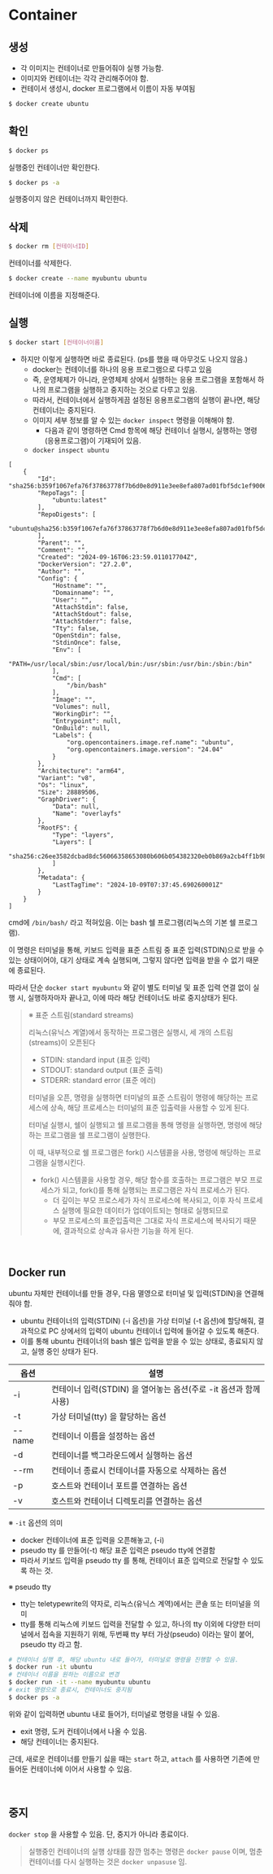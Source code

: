 # Container

## 생성

- 각 이미지는 컨테이너로 만들어줘야 실행 가능함.
- 이미지와 컨테이너는 각각 관리해주어야 함.
- 컨테이서 생성시, docker 프로그램에서 이름이 자동 부여됨

```sh
$ docker create ubuntu
```

## 확인

```sh
$ docker ps
```

실행중인 컨테이너만 확인한다.

```sh
$ docker ps -a
```

실행중이지 않은 컨테이너까지 확인한다.

## 삭제

```sh
$ docker rm [컨테이너ID]
```

컨테이너를 삭제한다.

```sh
$ docker create --name myubuntu ubuntu
```

컨테이너에 이름을 지정해준다.

## 실행

```sh
$ docker start [컨테이너이름]
```

- 하지만 이렇게 실행하면 바로 종료된다. (ps를 했을 때 아무것도 나오지 않음.)
  - docker는 컨테이너를 하나의 응용 프로그램으로 다루고 있음
  - 즉, 운영체제가 아니라, 운영체제 상에서 실행하는 응용 프로그램을 포함해서 하나의 프로그램을 실행하고 중지하는 것으로 다루고 있음.
  - 따라서, 컨테이너에서 실행하게끔 설정된 응용프로그램의 실행이 끝나면, 해당 컨테이너는 중지된다.
  - 이미지 세부 정보를 알 수 있는 `docker inspect` 명령을 이해해야 함.
    - 다음과 같이 명령하면 Cmd 항목에 해당 컨테이너 실행시, 실행하는 명령(응용프로그램)이 기재되어 있음.
  - `docker inspect ubuntu`

```tsx
[
    {
        "Id": "sha256:b359f1067efa76f37863778f7b6d0e8d911e3ee8efa807ad01fbf5dc1ef9006b",
        "RepoTags": [
            "ubuntu:latest"
        ],
        "RepoDigests": [
            "ubuntu@sha256:b359f1067efa76f37863778f7b6d0e8d911e3ee8efa807ad01fbf5dc1ef9006b"
        ],
        "Parent": "",
        "Comment": "",
        "Created": "2024-09-16T06:23:59.011017704Z",
        "DockerVersion": "27.2.0",
        "Author": "",
        "Config": {
            "Hostname": "",
            "Domainname": "",
            "User": "",
            "AttachStdin": false,
            "AttachStdout": false,
            "AttachStderr": false,
            "Tty": false,
            "OpenStdin": false,
            "StdinOnce": false,
            "Env": [
                "PATH=/usr/local/sbin:/usr/local/bin:/usr/sbin:/usr/bin:/sbin:/bin"
            ],
            "Cmd": [
                "/bin/bash"
            ],
            "Image": "",
            "Volumes": null,
            "WorkingDir": "",
            "Entrypoint": null,
            "OnBuild": null,
            "Labels": {
                "org.opencontainers.image.ref.name": "ubuntu",
                "org.opencontainers.image.version": "24.04"
            }
        },
        "Architecture": "arm64",
        "Variant": "v8",
        "Os": "linux",
        "Size": 28889506,
        "GraphDriver": {
            "Data": null,
            "Name": "overlayfs"
        },
        "RootFS": {
            "Type": "layers",
            "Layers": [
                "sha256:c26ee3582dcbad8dc56066358653080b606b054382320eb0b869a2cb4ff1b98b"
            ]
        },
        "Metadata": {
            "LastTagTime": "2024-10-09T07:37:45.690260001Z"
        }
    }
]
```

cmd에 `/bin/bash/` 라고 적혀있음. 이는 bash 쉘 프로그램(리눅스의 기본 쉘 프로그램).

이 명령은 터미널을 통해, 키보드 입력을 표준 스트림 중 표준 입력(STDIN)으로 받을 수 있는 상태이어야, 대기 상태로 계속 실행되며, 그렇지 않다면 입력을 받을 수 없기 때문에 종료된다.

따라서 단순 `docker start myubuntu` 와 같이 별도 터미널 및 표준 입력 연결 없이 실행 시, 실행하자마자 끝나고, 이에 따라 해당 컨테이너도 바로 중지상태가 된다.

> ※ 표준 스트림(standard streams)
>
> 리눅스(유닉스 계열)에서 동작하는 프로그램은 실행시, 세 개의 스트림(streams)이 오픈된다
>
> - STDIN: standard input (표준 입력)
> - STDOUT: standard output (표준 출력)
> - STDERR: standard error (표준 에러)
>
> 터미널을 오픈, 명령을 실행하면 터미널의 표준 스트림이 명령에 해당하는 프로세스에 상속, 해당 프로세스는 터미널의 표준 입출력을 사용할 수 있게 된다.
>
> 터미널 실행시, 쉘이 실행되고 쉘 프로그램을 통해 명령을 실행하면, 명령에 해당하는 프로그램을 쉘 프로그램이 실행한다.
>
> 이 때, 내부적으로 쉘 프로그램은 fork() 시스템콜을 사용, 명령에 해당하는 프로그램을 실행시킨다.
>
> - fork() 시스템콜을 사용할 경우, 해당 함수를 호출하는 프로그램은 부모 프로세스가 되고, fork()를 통해 실행되는 프로그램은 자식 프로세스가 된다.
>   - 더 깊이는 부모 프로스세가 자식 프로세스에 복사되고, 이후 자식 프로세스 실행에 필요한 데이터가 업데이트되는 형태로 실행되므로
>   - 부모 프로세스의 표준입출력은 그대로 자식 프로세스에 복사되기 때문에, 결과적으로 상속과 유사한 기능을 하게 된다.

<br/>

## Docker run

ubuntu 자체만 컨테이너를 만들 경우, 다음 멸영으로 터미널 및 입력(STDIN)을 연결해줘야 함.

- ubuntu 컨테이너의 입력(STDIN) (-i 옵션)을 가상 터미널 (-t 옵션)에 할당해줘, 결과적으로 PC 상에서의 입력이 ubuntu 컨테이너 입력에 들어갈 수 있도록 해준다.
- 이를 통해 ubuntu 컨테이너의 bash 쉘은 입력을 받을 수 있는 상태로, 종료되지 않고, 실행 중인 상태가 된다.

| 옵션   | 설명                                                         |
| ------ | ------------------------------------------------------------ |
| -i     | 컨테이너 입력(STDIN) 을 열어놓는 옵션(주로 -it 옵션과 함께 사용) |
| -t     | 가상 터미널(tty) 을 할당하는 옵션                            |
| --name | 컨테이너 이름을 설정하는 옵션                                |
| -d     | 컨테이너를 백그라운드에서 실행하는 옵션                      |
| --rm   | 컨테이너 종료시 컨테이너를 자동으로 삭제하는 옵션            |
| -p     | 호스트와 컨테이너 포트를 연결하는 옵션                       |
| -v     | 호스트와 컨테이너 디렉토리를 연결하는 옵션                   |

※ `-it` 옵션의 의미

- docker 컨테이너에 표준 입력을 오픈해놓고, (-i)
- pseudo tty 를 만들어(-t) 해당 표준 입력은 pseudo tty에 연결함
- 따라서 키보드 입력을 pseudo tty 를 통해, 컨테이너 표준 입력으로 전달할 수 있도록 하는 것.

※ pseudo tty

- tty는 teletypewrite의 약자로, 리눅스(유닉스 계역)에서는 콘솔 또는 터미널을 의미
- tty를 통해 리눅스에 키보드 입력을 전달할 수 있고, 하나의 tty 이외에 다양한 터미널에서 접속을 지원하기 위해, 두번째 tty 부터 가상(pseudo) 이라는 말이 붙어, pseudo tty 라고 함.

```sh
# 컨테이너 실행 후, 해당 ubuntu 내로 들어가, 터미널로 명령을 진행할 수 있음.
$ docker run -it ubuntu
# 컨테이너 이름을 원하는 이름으로 변경
$ docker run -it --name myubuntu ubuntu
# exit 명령으로 종료시, 컨테이너도 중지됨
$ docker ps -a
```

위와 같이 입력하면 ubuntu 내로 들어가, 터미널로 명령을 내릴 수 있음.

- exit 명령, 도커 컨테이너에서 나올 수 있음.
- 해당 컨테이너는 중지된다.

근데, 새로운 컨테이너를 만들기 싫을 때는 `start` 하고, `attach` 를 사용하면 기존에 만들어둔 컨테이너에 이어서 사용할 수 있음.

<br/>

## 중지

`docker stop` 을 사용할 수 있음. 단, 중지가 아니라 종료이다.

> 실행중인 컨테이너의 실행 상태를 잠깐 멈추는 명령은 `docker pause` 이며, 멈춘 컨테이너를 다시 실행하는 것은 `docker unpasuse` 임.
